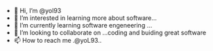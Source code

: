 - 👋 Hi, I’m @yol93
- 👀 I’m interested in learning more about software...
- 🌱 I’m currently learning software engeneering ...
- 💞️ I’m looking to collaborate on ...coding and buiding great software
- 📫 How to reach me .@yoL93..

<!---
yol93/yol93 is a ✨ special ✨ repository because its `README.md` (this file) appears on your GitHub profile.
You can click the Preview link to take a look at your changes.
--->
